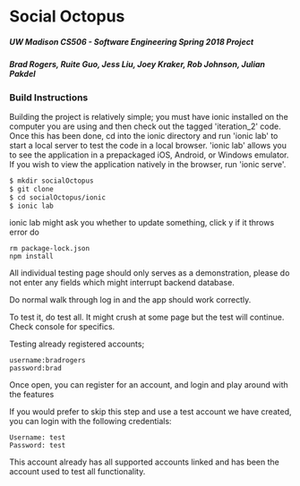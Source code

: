 # Social Octopus
##### UW Madison CS506 - Software Engineering Spring 2018 Project
##### Brad Rogers, Ruite Guo, Jess Liu, Joey Kraker, Rob Johnson, Julian Pakdel

### Build Instructions

Building the project is relatively simple; you must have ionic installed on the computer you are using and then check out the tagged 'iteration_2' code.  Once this has been done, cd into the ionic directory and run 'ionic lab' to start a local server to test the code in a local browser.  'ionic lab' allows you to see the application in a prepackaged iOS, Android, or Windows emulator.  If you wish to view the application natively in the browser, run 'ionic serve'.  

```sh
$ mkdir socialOctopus
$ git clone 
$ cd socialOctopus/ionic
$ ionic lab
```
ionic lab might ask you whether to update something, click y
if it throws error
do 
```
rm package-lock.json
npm install
```

All individual testing page should only serves as a demonstration, please do not enter any fields which might interrupt backend database.

Do normal walk through log in and the app should work correctly.

To test it, do test all. It might crush at some page but the test will continue. Check console for specifics.

Testing already registered accounts;
```
username:bradrogers
password:brad
```

Once open, you can register for an account, and login and play around with the features


If you would prefer to skip this step and use a test account we have created, you can login with the following credentials: 

    Username: test
    Password: test

This account already has all supported accounts linked and has been the account used to test all functionality.

